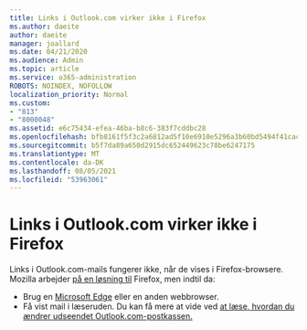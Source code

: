 ```yaml
---
title: Links i Outlook.com virker ikke i Firefox
ms.author: daeite
author: daeite
manager: joallard
ms.date: 04/21/2020
ms.audience: Admin
ms.topic: article
ms.service: o365-administration
ROBOTS: NOINDEX, NOFOLLOW
localization_priority: Normal
ms.custom:
- "813"
- "8000048"
ms.assetid: e6c75434-efea-46ba-b8c6-383f7cddbc28
ms.openlocfilehash: bfb8161f5f3c2a6812ad5f10e6910e5296a3b60bd5494f41cac6d883dc821d1d
ms.sourcegitcommit: b5f7da89a650d2915dc652449623c78be6247175
ms.translationtype: MT
ms.contentlocale: da-DK
ms.lasthandoff: 08/05/2021
ms.locfileid: "53963061"
---
```

# <a name="links-in-outlookcom-dont-work-in-firefox"></a>Links i Outlook.com virker ikke i Firefox

Links i Outlook.com-mails fungerer ikke, når de vises i Firefox-browsere. Mozilla arbejder [på en løsning til](https://go.microsoft.com/fwlink/p/?linkid=2001502&amp;clcid=0x409) Firefox, men indtil da:
  
- Brug en [Microsoft Edge](https://go.microsoft.com/fwlink/p/?linkid=2001503&amp;clcid=0x409) eller en anden webbrowser.
- Få vist mail i læseruden. Du kan få mere at vide ved [at læse, hvordan du ændrer udseendet Outlook.com-postkassen.](https://support.office.com/article/b41c2ecb-f23c-42b3-b7f8-659646d5e58c?wt.mc_id=Office_Outlook_com_Alchemy)
